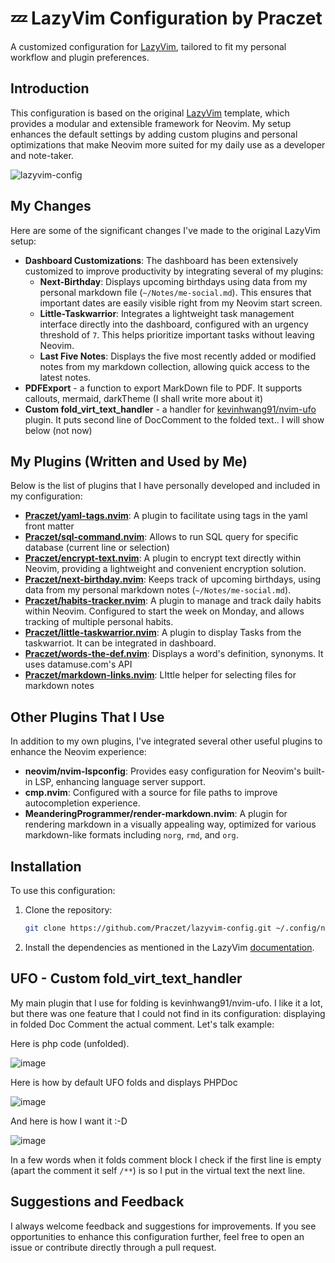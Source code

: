 # 💤 LazyVim Configuration by Praczet

A customized configuration for [LazyVim](https://github.com/LazyVim/LazyVim),
tailored to fit my personal workflow and plugin preferences.

## Introduction

This configuration is based on the original
[LazyVim](https://github.com/LazyVim/LazyVim) template, which provides a modular
and extensible framework for Neovim. My setup enhances the default settings by
adding custom plugins and personal optimizations that make Neovim more suited
for my daily use as a developer and note-taker.

![lazyvim-config](https://github.com/user-attachments/assets/5f3de384-bbd2-44ae-9256-d223877a1835)

## My Changes

Here are some of the significant changes I've made to the original LazyVim
setup:

- **Dashboard Customizations**: The dashboard has been extensively customized to
  improve productivity by integrating several of my plugins:
  - **Next-Birthday**: Displays upcoming birthdays using data from my personal
    markdown file (`~/Notes/me-social.md`). This ensures that important dates are
    easily visible right from my Neovim start screen.
  - **Little-Taskwarrior**: Integrates a lightweight task management interface
    directly into the dashboard, configured with an urgency threshold of `7`. This
    helps prioritize important tasks without leaving Neovim.
  - **Last Five Notes**: Displays the five most recently added or modified notes
    from my markdown collection, allowing quick access to the latest notes.
- **PDFExport** - a function to export MarkDown file to PDF. It supports
  callouts, mermaid, darkTheme (I shall write more about it)
- **Custom fold_virt_text_handler** - a handler for
  [kevinhwang91/nvim-ufo](https://github.com/kevinhwang91/nvim-ufo) plugin. It
  puts second line of DocComment to the folded text.. I will show below (not now)

## My Plugins (Written and Used by Me)

Below is the list of plugins that I have personally developed and included in my
configuration:

- **[Praczet/yaml-tags.nvim](https://github.com/Praczet/yaml-tags.nvim)**: A
  plugin to facilitate using tags in the yaml front matter
- **[Praczet/sql-command.nvim](https://github.com/Praczet/sql-command.nvim)**:
  Allows to run SQL query for specific database (current line or selection)
- **[Praczet/encrypt-text.nvim](https://github.com/Praczet/encrypt-text.nvim)**:
  A plugin to encrypt text directly within Neovim, providing a lightweight and
  convenient encryption solution.
- **[Praczet/next-birthday.nvim](https://github.com/Praczet/next-birthday.nvim)**:
  Keeps track of upcoming birthdays, using data from my personal markdown notes
  (`~/Notes/me-social.md`).
- **[Praczet/habits-tracker.nvim](https://github.com/Praczet/habits-tracker.nvim)**:
  A plugin to manage and track daily habits within Neovim. Configured to start the
  week on Monday, and allows tracking of multiple personal habits.
- **[Praczet/little-taskwarrior.nvim](https://github.com/Praczet/little-taskwarrior.nvim)**:
  A plugin to display Tasks from the taskwarriot. It can be integrated in
  dashboard.
- **[Praczet/words-the-def.nvim](https://github.com/Praczet/words-the-def.nvim)**:
  Displays a word's definition, synonyms. It uses datamuse.com's API
- **[Praczet/markdown-links.nvim](https://github.com/Praczet/markdown-links.nvim)**:
  LIttle helper for selecting files for markdown notes

## Other Plugins That I Use

In addition to my own plugins, I've integrated several other useful plugins to
enhance the Neovim experience:

- **neovim/nvim-lspconfig**: Provides easy configuration for Neovim's built-in
  LSP, enhancing language server support.
- **cmp.nvim**: Configured with a source for file paths to improve
  autocompletion experience.
- **MeanderingProgrammer/render-markdown.nvim**: A plugin for rendering markdown
  in a visually appealing way, optimized for various markdown-like formats
  including `norg`, `rmd`, and `org`.

## Installation

To use this configuration:

1. Clone the repository:

   ```sh
   git clone https://github.com/Praczet/lazyvim-config.git ~/.config/nvim
   ```

2. Install the dependencies as mentioned in the LazyVim
   [documentation](https://lazyvim.github.io/installation).

## UFO - Custom fold_virt_text_handler

My main plugin that I use for folding is kevinhwang91/nvim-ufo. I like it a lot, 
but there was one feature that I could not find in its configuration: 
displaying in folded Doc Comment the actual comment. Let's talk example:

Here is php code (unfolded).

![image](https://github.com/user-attachments/assets/26ed9abd-221e-4259-a569-4bcf4ce55c57)

Here is how by default UFO folds and displays PHPDoc 

![image](https://github.com/user-attachments/assets/b20288f7-5705-4315-9963-4a297aeb7a62)

And here is how I want it :-D

![image](https://github.com/user-attachments/assets/498a7f24-e9a5-460f-bdf5-0b0a4bcb1972)

In a few words when it folds comment block I check if the first line is empty 
(apart the comment it self `/**`) is so I put in the virtual text the next line. 


## Suggestions and Feedback

I always welcome feedback and suggestions for improvements. If you see
opportunities to enhance this configuration further, feel free to open an issue
or contribute directly through a pull request.
